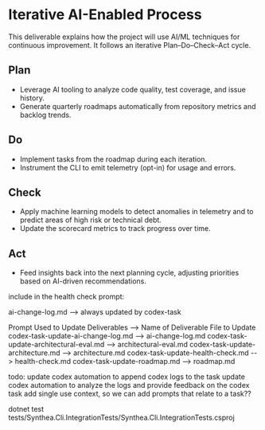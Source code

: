 # Iterative AI-Enabled Process

This deliverable explains how the project will use AI/ML techniques for continuous improvement. It follows an iterative Plan–Do–Check–Act cycle.

## Plan
- Leverage AI tooling to analyze code quality, test coverage, and issue history.
- Generate quarterly roadmaps automatically from repository metrics and backlog trends.

## Do
- Implement tasks from the roadmap during each iteration.
- Instrument the CLI to emit telemetry (opt-in) for usage and errors.

## Check
- Apply machine learning models to detect anomalies in telemetry and to predict areas of high risk or technical debt.
- Update the scorecard metrics to track progress over time.

## Act
- Feed insights back into the next planning cycle, adjusting priorities based on AI-driven recommendations.


include in the health check prompt:

ai-change-log.md --> always updated by codex-task

Prompt Used to Update Deliverables        --> Name of Deliverable File to Update
codex-task-update-ai-change-log.md        --> ai-change-log.md
codex-task-update-architectural-eval.md   --> architectural-eval.md
codex-task-update-architecture.md         --> architecture.md
codex-task-update-health-check.md         --> health-check.md
codex-task-update-roadmap.md              --> roadmap.md


todo:
update codex automation to append codex logs to the task
update codex automation to analyze the logs and provide feedback on the codex task 
add single use context, so we can add prompts that relate to a task??

dotnet test tests/Synthea.Cli.IntegrationTests/Synthea.Cli.IntegrationTests.csproj

